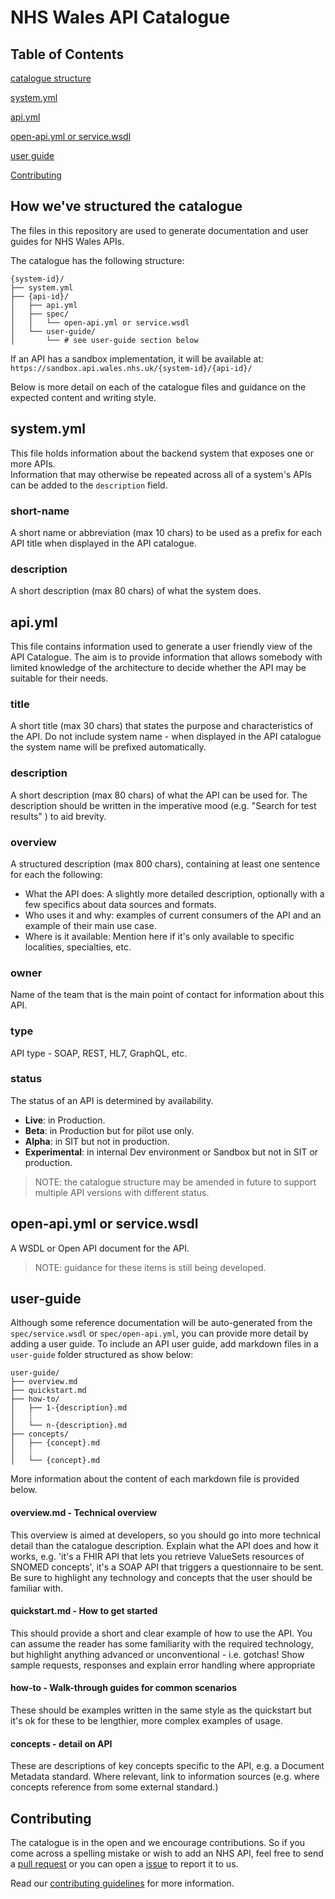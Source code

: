 # NHS Wales API Catalogue

## Table of Contents

[catalogue structure](#how-weve-structured-the-catalogue)

[system.yml](#systemyml)

[api.yml](#apiyml)

[open-api.yml or service.wsdl](#open-apiyml-or-servicewsdl)

[user guide](#user-guide)

[Contributing](#contributing)

## How we've structured the catalogue

The files in this repository are used to generate documentation and user guides for NHS Wales APIs.

The catalogue has the following structure:

    {system-id}/
    ├── system.yml
    ├── {api-id}/
    │   ├── api.yml
    │   ├── spec/
    │   │   └── open-api.yml or service.wsdl
    │   └── user-guide/
    │       └── # see user-guide section below

If an API has a sandbox implementation, it will be available at: `https://sandbox.api.wales.nhs.uk/{system-id}/{api-id}/`

Below is more detail on each of the catalogue files and guidance on the expected content and writing style.

## system.yml

This file holds information about the backend system that exposes one or more APIs.  
Information that may otherwise be repeated across all of a system's APIs can be added to the `description` field.

### short-name

A short name or abbreviation (max 10 chars) to be used as a prefix for each API title when displayed in the API catalogue.

### description

A short description (max 80 chars) of what the system does.

## api.yml

This file contains information used to generate a user friendly view of the API Catalogue. The aim is to provide information that allows somebody with limited knowledge of the architecture to decide whether the API may be suitable for their needs.

### title

A short title (max 30 chars) that states the purpose and characteristics of the API.
Do not include system name - when displayed in the API catalogue the system name will be prefixed automatically.

### description

A short description (max 80 chars) of what the API can be used for.
The description should be written in the imperative mood (e.g. "Search for test results" ) to aid brevity.

### overview

A structured description (max 800 chars), containing at least one sentence for each the following:

- What the API does: A slightly more detailed description, optionally with a few specifics about data sources and formats.
- Who uses it and why: examples of current consumers of the API and an example of their main use case.  
- Where is it available: Mention here if it's only available to specific localities, specialties, etc.

### owner

Name of the team that is the main point of contact for information about this API.

### type

API type - SOAP, REST, HL7, GraphQL, etc.

### status

The status of an API is determined by availability.

- **Live**: in Production.
- **Beta**: in Production but for pilot use only.
- **Alpha**: in SIT but not in production.
- **Experimental**: in internal Dev environment or Sandbox but not in SIT or production.

 > NOTE: the catalogue structure may be amended in future to support multiple API versions with different status.

## open-api.yml or service.wsdl

A WSDL or Open API document for the API.
 > NOTE: guidance for these items is still being developed.

## user-guide

Although some reference documentation will be auto-generated from the `spec/service.wsdl` or `spec/open-api.yml`, you can provide more detail by adding a user guide.
To include an API user guide, add markdown files in a `user-guide` folder structured as show below:

    user-guide/
    ├── overview.md
    ├── quickstart.md
    ├── how-to/
    │   ├── 1-{description}.md
    │   ┊    
    │   └── n-{description}.md   
    ├── concepts/
    │   ├── {concept}.md
    │   ┊    
    │   └── {concept}.md

More information about the content of each markdown file is provided below.

#### overview.md - Technical overview

This overview is aimed at developers, so you should go into more technical detail than the catalogue description.
Explain what the API does and how it works, e.g. 'it's a FHIR API that lets you retrieve ValueSets resources of SNOMED concepts', it's a SOAP API that triggers a questionnaire to be sent.
Be sure to highlight any technology and concepts that the user should be familiar with.

#### quickstart.md - How to get started

This should provide a short and clear example of how to use the API. 
You can assume the reader has some familiarity with the required technology, but highlight anything advanced or unconventional - i.e. gotchas!
Show sample requests, responses and explain error handling where appropriate

#### how-to - Walk-through guides for common scenarios

These should be examples written in the same style as the quickstart but it's ok for these to be lengthier, more complex examples of usage.

#### concepts - detail on API

These are descriptions of key concepts specific to the API, e.g. a Document Metadata standard.
Where relevant, link to information sources (e.g. where concepts reference from some external standard.)

## Contributing

The catalogue is in the open and we encourage contributions. So if you come across a spelling mistake or wish to add an NHS API, feel free to send a [pull request]((https://github.com/nwisbeta/api-catalogue/pulls)) or you can open a [issue]([issue](https://github.com/nwisbeta/api-catalogue/issues)) to report it to us.

Read our [contributing guidelines](CONTRIBUTING.md) for more information.
